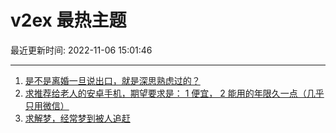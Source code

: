 # v2ex 最热主题

最近更新时间: 2022-11-06 15:01:46

--- 
1. [是不是离婚一旦说出口，就是深思熟虑过的？](https://www.v2ex.com/t/893006) 
2. [求推荐给老人的安卓手机，期望要求是： 1 便宜， 2 能用的年限久一点（几乎只用微信）](https://www.v2ex.com/t/893017) 
3. [求解梦，经常梦到被人追赶](https://www.v2ex.com/t/893014) 
